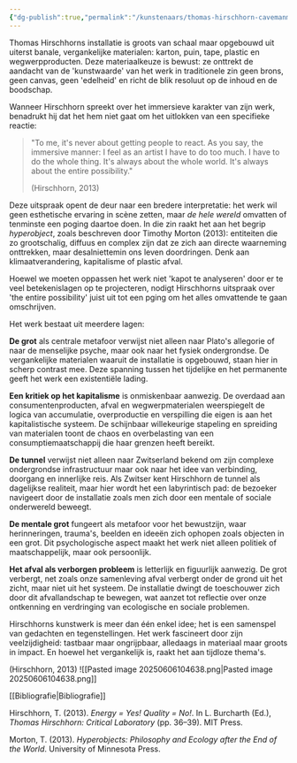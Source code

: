 ```yaml
---
{"dg-publish":true,"permalink":"/kunstenaars/thomas-hirschhorn-cavemanman/","dgPassFrontmatter":true}
---
```


Thomas Hirschhorns installatie is groots van schaal maar opgebouwd uit uiterst banale, vergankelijke materialen: karton, puin, tape, plastic en wegwerpproducten. Deze materiaalkeuze is bewust: ze onttrekt de aandacht van de 'kunstwaarde' van het werk in traditionele zin geen brons, geen canvas, geen 'edelheid' en richt de blik resoluut op de inhoud en de boodschap.

Wanneer Hirschhorn spreekt over het immersieve karakter van zijn werk, benadrukt hij dat het hem niet gaat om het uitlokken van een specifieke reactie:

> "To me, it's never about getting people to react. As you say, the immersive manner: I feel as an artist I have to do too much. I have to do the whole thing. It's always about the whole world. It's always about the entire possibility."
> 
> (Hirschhorn, 2013)

Deze uitspraak opent de deur naar een bredere interpretatie: het werk wil geen esthetische ervaring in scène zetten, maar _de hele wereld_ omvatten of tenminste een poging daartoe doen. In die zin raakt het aan het begrip _hyperobject_, zoals beschreven door Timothy Morton (2013): entiteiten die zo grootschalig, diffuus en complex zijn dat ze zich aan directe waarneming onttrekken, maar desalniettemin ons leven doordringen. Denk aan klimaatverandering, kapitalisme of plastic afval.

Hoewel we moeten oppassen het werk niet 'kapot te analyseren' door er te veel betekenislagen op te projecteren, nodigt Hirschhorns uitspraak over 'the entire possibility' juist uit tot een pging om het alles omvattende te gaan omschrijven.

Het werk bestaat uit meerdere lagen:

**De grot** als centrale metafoor verwijst niet alleen naar Plato's allegorie of naar de menselijke psyche, maar ook naar het fysiek ondergrondse. De vergankelijke materialen waaruit de installatie is opgebouwd, staan hier in scherp contrast mee. Deze spanning tussen het tijdelijke en het permanente geeft het werk een existentiële lading.

**Een kritiek op het kapitalisme** is onmiskenbaar aanwezig. De overdaad aan consumentenproducten, afval en wegwerpmaterialen weerspiegelt de logica van accumulatie, overproductie en verspilling die eigen is aan het kapitalistische systeem. De schijnbaar willekeurige stapeling en spreiding van materialen toont de chaos en overbelasting van een consumptiemaatschappij die haar grenzen heeft bereikt.

**De tunnel** verwijst niet alleen naar Zwitserland bekend om zijn complexe ondergrondse infrastructuur maar ook naar het idee van verbinding, doorgang en innerlijke reis. Als Zwitser kent Hirschhorn de tunnel als dagelijkse realiteit, maar hier wordt het een labyrintisch pad: de bezoeker navigeert door de installatie zoals men zich door een mentale of sociale onderwereld beweegt.

**De mentale grot** fungeert als metafoor voor het bewustzijn, waar herinneringen, trauma's, beelden en ideeën zich ophopen zoals objecten in een grot. Dit psychologische aspect maakt het werk niet alleen politiek of maatschappelijk, maar ook persoonlijk.

**Het afval als verborgen probleem** is letterlijk en figuurlijk aanwezig. De grot verbergt, net zoals onze samenleving afval verbergt onder de grond uit het zicht, maar niet uit het systeem. De installatie dwingt de toeschouwer zich door dit afvallandschap te bewegen, wat aanzet tot reflectie over onze ontkenning en verdringing van ecologische en sociale problemen.

Hirschhorns kunstwerk is meer dan één enkel idee; het is een samenspel van gedachten en tegenstellingen. Het werk fascineert door zijn veelzijdigheid: tastbaar maar ongrijpbaar, alledaags in materiaal maar groots in impact. En hoewel het vergankelijk is, raakt het aan tijdloze thema's.

(Hirschhorn, 2013)
![[Pasted image 20250606104638.png\|Pasted image 20250606104638.png]]


[[Bibliografie\|Bibliografie]]

Hirschhorn, T. (2013). _Energy = Yes! Quality = No!_. In L. Burcharth (Ed.), _Thomas Hirschhorn: Critical Laboratory_ (pp. 36–39). MIT Press.

Morton, T. (2013). _Hyperobjects: Philosophy and Ecology after the End of the World_. University of Minnesota Press.

